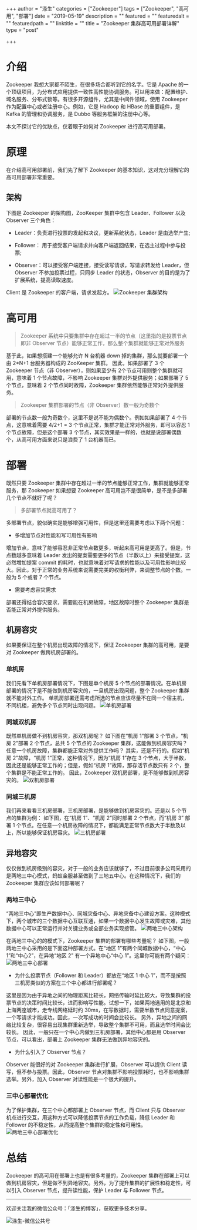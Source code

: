 +++
author = "涤生"
categories = ["Zookeeper"]
tags = ["Zookeeper", "高可用", "部署"]
date = "2019-05-19"
description = ""
featured = ""
featuredalt = ""
featuredpath = ""
linktitle = ""
title = "Zookeeper 集群高可用部署详解"
type = "post"

+++


# 介绍
Zookeeper 我想大家都不陌生，在很多场合都听到它的名字。它是 Apache 的一个顶级项目，为分布式应用提供一致性高性能协调服务。可以用来做：配置维护、域名服务、分布式锁等。有很多开源组件，尤其是中间件领域，使用 Zookeeper 作为配置中心或者注册中心。例如，它是 Hadoop 和 HBase 的重要组件，是 Kafka 的管理和协调服务，是 Dubbo 等服务框架的注册中心等。

本文不探讨它的优缺点，仅着眼于如何对 Zookeeper 进行高可用部署。
# 原理
在介绍高可用部署前，我们先了解下 Zookeeper 的基本知识，这对充分理解它的高可用部署非常重要。
## 架构
下图是 Zookeeper 的架构图，ZooKeeper 集群中包含 Leader、Follower 以及 Observer 三个角色：

* Leader：负责进行投票的发起和决议，更新系统状态，Leader 是由选举产生;

* Follower： 用于接受客户端请求并向客户端返回结果，在选主过程中参与投票;

* Observer：可以接受客户端连接，接受读写请求，写请求转发给 Leader，但 Observer 不参加投票过程，只同步 Leader 的状态，Observer 的目的是为了扩展系统，提高读取速度。

Client 是 Zookeeper 的客户端，请求发起方。
![Zookeeper 集群架构](/img/2019/05/zk-deploy/architecture.jpg)

# 高可用
> Zookeeper 系统中只要集群中存在超过一半的节点（这里指的是投票节点即非 Observer 节点）能够正常工作，那么整个集群就能够正常对外服务

基于此，如果想搭建一个能够允许 N 台机器 down 掉的集群，那么就要部署一个由 2*N+1 台服务器构成的 ZooKeeper 集群。
因此，如果部署了 3 个 Zookeeper 节点（非 Observer），则如果至少有 2个节点可用则整个集群就可用，意味着 1 个节点故障，不影响 Zookeeper 集群对外提供服务；如果部署了 5 个节点，意味着 2 个节点同时故障，Zookeeper 集群依然能够正常对外提供服务。

> Zookeeper 集群部署的节点（非 Observer）数一般为奇数个

部署的节点数一般为奇数个，这里不是说不能为偶数个。例如如果部署了 4 个节点，这意味着需要 4/2+1 = 3 个节点正常，集群才能正常对外服务，即可以容忍 1 个节点故障，但是这个部署 3 个节点，其实效果是一样的，也就是说部署偶数个，从高可用方面来说只是浪费了 1 台机器而已。

# 部署
既然只要 Zookeeper 集群中存在超过一半的节点能够正常工作，集群就能够正常服务，那 Zookeeper 如果想要 Zookeeper 高可用岂不是很简单，是不是多部署几个节点不就好了呢？

> 多部署节点就高可用了？

多部署节点，貌似确实是能够增强可用性，但是这里还需要考虑以下两个问题：

* 多增加节点对性能和写可用性有影响

增加节点，意味了能够容忍非正常节点数更多，听起来高可用是更高了。但是，节点数越多意味着 Leader 发出的提案需要更多的节点（半数以上）来接受提案，这必然增加提案 commit 的耗时，也就意味着对写请求的性能以及可用性影响比较大。因此，对于正常的业务系统来说需要完美的权衡利弊，来调整节点的个数。一般为 5 个或者 7 个节点。

* 需要考虑容灾需求

部署还得结合容灾要求，需要能在机房故障，地区故障时整个 Zookeeper 集群是否能正常对外提供服务。

## 机房容灾
如果要保证在整个机房出现故障的情况下，保证 Zookeeper 集群的高可用，是要对 Zookeeper 做跨机房部署的。

### 单机房
我们先看下单机房部署情况下，下图是单个机房 5 个节点的部署情况。在单机房部署的情况下是不能做到机房容灾的，一旦机房出现问题，整个 Zookeeper 集群就不能对外工作。
单机房部署还需考虑所选的节点应该尽量不在同一个宿主机，不同机柜，避免多个节点同时出现问题。
![单机房部署](/img/2019/05/zk-deploy/singleroom.jpg)

### 同城双机房
既然单机房做不到机房容灾，那双机房呢？
如下图在“机房 1”部署 3 个节点，“机房 2”部署 2 个节点，总共 5 个节点的 Zookeeper 集群，这能做到机房容灾吗？任意一个机房故障，集群都能正常对外提供工作吗？
其实，还是不行的。假如“机房 2”故障，“机房 1”正常，这种情况下，因为“机房 1”存在 3 个节点，大于半数，因此还是能够正常工作的；但是，假如“机房 1”故障，那存活节点数只有 2 个，整个集群是不能正常工作的。
因此，Zookeeper 双机房部署，是不能够做到机房容灾的。
![双机房部署](/img/2019/05/zk-deploy/doubleroom.jpg)

### 同城三机房
我们再来看看三机房部署，三机房部署，是能够做到机房容灾的。还是以 5 个节点的集群为例：
如下图，在“机房 1”、“机房 2”同时部署 2 个节点，而“机房 3” 部署 1 个节点。在任意一个机房故障的情况下，都能满足正常节点数大于半数及以上，所以能够保证机房容灾。
![三机房部署](/img/2019/05/zk-deploy/threeroom.jpg)

## 异地容灾
仅仅做到机房级别的容灾，对于一般的业务应该就够了，不过目前很多公司采用的是两地三中心模式，蚂蚁金服甚至做到了三地五中心。在这种情况下，我们的 Zookeeper 集群应该如何部署呢？

### 两地三中心
“两地三中心”即生产数据中心、同城灾备中心、异地灾备中心建设方案。这种模式下，两个城市的三个数据中心互联互通，如果一个数据中心发生故障或灾难，其他数据中心可以正常运行并对关键业务或全部业务实现接管。
![两地三中心架构](/img/2019/05/zk-deploy/threecenter.jpg)

在两地三中心的的模式下，Zookeeper 集群的部署有哪些考量呢？
如下图，一般两地三中心采用的是下面这种部署方式。在“地区 1”有两个同城数据中心，“中心 1”和“中心2”，在异地“地区 2” 有一个异地中心“中心 1”。这里你可能有两个疑问：
![两地三中心部署](/img/2019/05/zk-deploy/threecenterdeploy.jpg)

* 为什么投票节点（Follower 和 Leader）都放在“地区 1 中心 1”，而不是按照三机房类似的方案在三个中心都进行部署呢？

这里是因为由于异地之间的物理距离比较长，网络传输时延比较大，导致集群的投票节点的决策时间比较长，进而影响写性能。试想一下，如果两地选用的是北京和上海两座城市，走专线网络延时约 30ms，在写数据时，需要半数节点同意提案，一个写请求才能成功。因此，一次写成功的时间会比较长。
另外，异地之间的网络比较复杂，很容易出现集群重新选举，导致整个集群不可用，而且选举时间会比较长。
因此，一般只在一个中心内做到三机房部署，其他中心都是用 Observer 节点，可以看出，部署上 Zookeeper 集群无法做到异地容灾的。

* 为什么引入了 Observer 节点？

Observer 能很好的对 Zookeeper 集群进行扩展，Observer 可以提供 Client 读写，但不参与投票。因此，Observer 节点对集群不影响投票耗时，也不影响集群选举。另外，加入 Observer 对读性能是一个很大的提升。

### 三中心部署优化
为了保护集群，在三个中心都部署上 Observer 节点，而 Client 只与 Observer 机点进行交互，用这种方式可以降低投票节点的工作负载，降低 Leader 和 Follower 的不稳定性，从而提高整个集群的稳定性和可用性。
![两地三中心部署优化](/img/2019/05/zk-deploy/threecenteroptimize.jpg)

# 总结
Zookeeper 的高可用在部署上也是有很多考量的，Zookeeper 集群在部署上可以做到机房容灾，但是做不到异地容灾。另外，为了提升集群的扩展性和稳定性，可以引入 Observer 节点，提升读性能，保护 Leader 与 Follower 节点。

******
欢迎关注我的微信公众号：「涤生的博客」，获取更多技术分享。

![涤生-微信公共号](/img/main/officialAccount.jpg)
